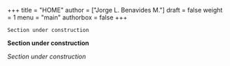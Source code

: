 +++
title = "HOME"
author = ["Jorge L. Benavides M."]
draft = false
weight = 1
menu = "main"
authorbox = false
+++

`Section under construction`

**Section under construction**

_Section under construction_
